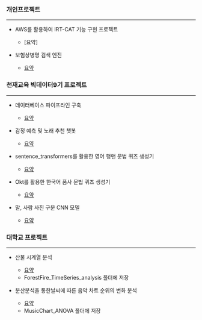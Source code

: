 ### 개인프로젝트

---

- AWS를 활용하여 IRT-CAT 기능 구현 프로젝트

  - [요약]

- 보험상병명 검색 엔진

  - [요약](./Personal/Dental/README.md)

### 천재교육 빅데이터9기 프로젝트

---

- 데이터베이스 파이프라인 구축

  - [요약](./Chunjae/Pipeline/Readme.md)

- 감정 예측 및 노래 추천 챗봇

  - [요약](./Chunjae/Grammar_Quiz/README.md)

- sentence_transformers를 활용한 영어 행맨 문법 퀴즈 생성기

  - [요약](./Chunjae/Hangman_Grammar/README.md)

- Okt를 활용한 한국어 품사 문법 퀴즈 생성기

  - [요약](./Chunjae/Grammar_Quiz/README.md)

- 말, 사람 사진 구분 CNN 모델

  - [요약](./Chunjae/Horse_Human_Classification_model/README.md)

### 대학교 프로젝트

---

- 산불 시계열 분석

  - [요약](./School/ForestFire_TimeSeries_analysis/README.md)
  - ForestFire_TimeSeries_analysis 폴더에 저장

- 분산분석을 통한날씨에 따른 음악 차트 순위의 변화 분석

  - [요약](./School/MusicChart_ANOVA/README.md)
  - MusicChart_ANOVA 폴더에 저장
